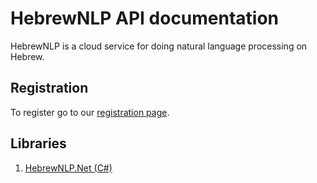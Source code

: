 # HebrewNLP API documentation

HebrewNLP is a cloud service for doing natural language processing on Hebrew.

## Registration

To register go to our [registration page](https://hebrew-nlp.co.il/registration).

## Libraries 
1. [HebrewNLP.Net (C#)](https://github.com/HebrewNLP/HebrewNLP.NET)